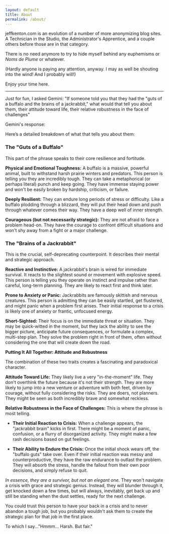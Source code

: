 ```yaml
---
layout: default
title: About
permalink: /about/
---
```


jeffkenton.com is an evolution of a number of more anonymizing blog sites. A Technician in the Studio, the Administrator's Apprentice, and a couple others before those are in that category. 

There is no need anymore to try to hide myself behind any euphemisms or *Noms de Plume* or whatever.

(Hardly anyone is paying any attention, anyway. I may as well be shouting into the wind! And I probably will!)

Enjoy your time here.

---
<p>
Just for fun, I asked Gemini: "If someone told you that they had the "guts of a buffalo and the brains of a jackrabbit," what would that tell you about them, their attitude toward life, their relative robustness in the face of challenges"

Gemini's response:

Here’s a detailed breakdown of what that tells you about them:

### The "Guts of a Buffalo"

This part of the phrase speaks to their core resilience and fortitude.

**Physical and Emotional Toughness:** A buffalo is a massive, powerful animal, built to withstand harsh prairie winters and predators. This person is telling you they are incredibly tough. They can take a metaphorical (or perhaps literal) punch and keep going. They have immense staying power and won't be easily broken by hardship, criticism, or failure.

**Deeply Resilient:** They can endure long periods of stress or difficulty. Like a buffalo plodding through a blizzard, they will put their head down and push through whatever comes their way. They have a deep well of inner strength.

**Courageous (but not necessarily strategic):** They are not afraid to face a problem head-on. They have the courage to confront difficult situations and won't shy away from a fight or a major challenge.

### The "Brains of a Jackrabbit"

This is the crucial, self-deprecating counterpoint. It describes their mental and strategic approach.

**Reactive and Instinctive:** A jackrabbit's brain is wired for immediate survival. It reacts to the slightest sound or movement with explosive speed. This person is telling you they operate on instinct and impulse rather than careful, long-term planning. They are likely to react first and think later.

**Prone to Anxiety or Panic:** Jackrabbits are famously skittish and nervous creatures. This person is admitting they can be easily startled, get flustered, and might panic when a problem first arises. Their initial response to a crisis is likely one of anxiety or frantic, unfocused energy.

**Short-Sighted:** Their focus is on the immediate threat or situation. They may be quick-witted in the moment, but they lack the ability to see the bigger picture, anticipate future consequences, or formulate a complex, multi-step plan. They solve the problem right in front of them, often without considering the one that will create down the road.

**Putting It All Together: Attitude and Robustness**

The combination of these two traits creates a fascinating and paradoxical character.

**Attitude Toward Life:** They likely live a very "in-the-moment" life. They don't overthink the future because it's not their strength. They are more likely to jump into a new venture or adventure with both feet, driven by courage, without fully considering the risks. They are doers, not planners. They might be seen as both incredibly brave and somewhat reckless.

**Relative Robustness in the Face of Challenges:** This is where the phrase is most telling.

- **Their Initial Reaction to Crisis:** When a challenge appears, the "jackrabbit brain" kicks in first. There might be a moment of panic, confusion, or a flurry of disorganized activity. They might make a few rash decisions based on gut feelings.

- **Their Ability to Endure the Crisis:** Once the initial shock wears off, the "buffalo guts" take over. Even if their initial reaction was messy and counterproductive, they have the raw endurance to outlast the problem. They will absorb the stress, handle the fallout from their own poor decisions, and simply refuse to quit.

*In essence, they are a survivor, but not an elegant one.* They won't navigate a crisis with grace and strategic genius. Instead, they will blunder through it, get knocked down a few times, but will always, inevitably, get back up and still be standing when the dust settles, ready for the next challenge.

You could trust this person to have your back in a crisis and to never abandon a tough job, but you probably wouldn't ask them to create the strategic plan for that job in the first place.


To which I say..."Hmmm... Harsh. But fair."